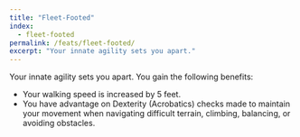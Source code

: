 ```yaml
---
title: "Fleet-Footed"
index:
  - fleet-footed
permalink: /feats/fleet-footed/
excerpt: "Your innate agility sets you apart."
---
```

Your innate agility sets you apart. You gain the following benefits:

- Your walking speed is increased by 5 feet. 
- You have advantage on Dexterity (Acrobatics) checks made to maintain your movement when navigating difficult terrain, climbing, balancing, or avoiding obstacles.
